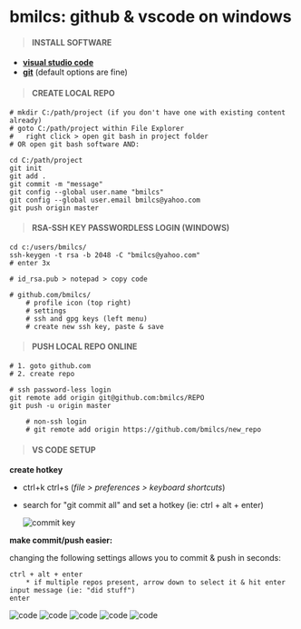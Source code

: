# bmilcs: github & vscode on windows 

>#### INSTALL SOFTWARE
- [**visual studio code**](https://code.visualstudio.com/download)
- [**git**](https://git-scm.com/download/win) (default options are fine)

>#### CREATE LOCAL REPO
	# mkdir C:/path/project (if you don't have one with existing content already)
	# goto C:/path/project within File Explorer
	# 	right click > open git bash in project folder 
	# OR open git bash software AND:
	
	cd C:/path/project
	git init
	git add .
	git commit -m "message"
	git config --global user.name "bmilcs"
	git config --global user.email bmilcs@yahoo.com
	git push origin master

> #### RSA-SSH KEY PASSWORDLESS LOGIN (WINDOWS)
	cd c:/users/bmilcs/
	ssh-keygen -t rsa -b 2048 -C "bmilcs@yahoo.com"
	# enter 3x

	# id_rsa.pub > notepad > copy code

	# github.com/bmilcs/
		# profile icon (top right)
		# settings
		# ssh and gpg keys (left menu)
		# create new ssh key, paste & save

>#### PUSH LOCAL REPO ONLINE
 	# 1. goto github.com
	# 2. create repo 

	# ssh password-less login
	git remote add origin git@github.com:bmilcs/REPO
	git push -u origin master
	
		# non-ssh login
		# git remote add origin https://github.com/bmilcs/new_repo

> #### VS CODE SETUP

**create hotkey**
- ctrl+k ctrl+s (*file > preferences > keyboard shortcuts*)
- search for "git commit all" and set a hotkey (ie: ctrl + alt + enter)

	![commit key](https://i.imgur.com/yAzBook.png)

**make commit/push easier:**

changing the following settings allows you to commit & push in seconds:

	ctrl + alt + enter
		* if multiple repos present, arrow down to select it & hit enter
	input message (ie: "did stuff")
	enter

![code](https://i.imgur.com/KKGBp0D.png)
![code](https://i.imgur.com/HGnXt7p.png)
![code](https://i.imgur.com/igUyuyW.png)
![code](https://i.imgur.com/4V91Kdb.png)
![code](https://i.imgur.com/pMVEcFg.png)
